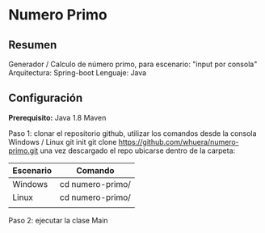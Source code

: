 # Numero Primo

## Resumen
Generador / Calculo de número primo, para escenario: "input por consola"
Arquitectura: Spring-boot
Lenguaje: Java


## Configuración
**Prerequisito:**
Java 1.8
Maven

Paso 1: clonar el repositorio github, utilizar los comandos desde la consola Windows / Linux
git init
git clone https://github.com/whuera/numero-primo.git
una vez descargado el repo ubicarse dentro de la carpeta:

| Escenario |  Comando  |
| --------- | -------- |
| Windows | cd numero-primo/ |
| Linux | cd numero-primo/ |
| | |

Paso 2:
ejecutar la clase Main
